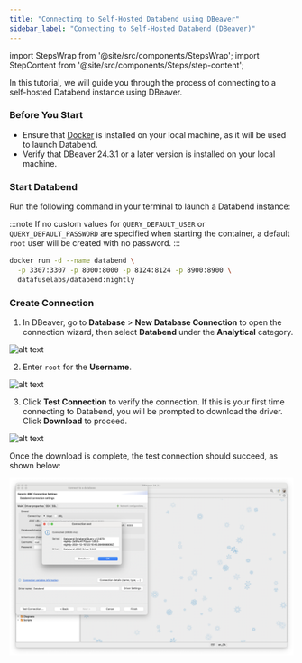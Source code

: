 ```yaml
---
title: "Connecting to Self-Hosted Databend using DBeaver"
sidebar_label: "Connecting to Self-Hosted Databend (DBeaver)"
---
```


import StepsWrap from '@site/src/components/StepsWrap';
import StepContent from '@site/src/components/Steps/step-content';

In this tutorial, we will guide you through the process of connecting to a self-hosted Databend instance using DBeaver.

<StepsWrap>
<StepContent number="1">

### Before You Start

- Ensure that [Docker](https://www.docker.com/) is installed on your local machine, as it will be used to launch Databend.
- Verify that DBeaver 24.3.1 or a later version is installed on your local machine.

</StepContent>
<StepContent number="2">

### Start Databend

Run the following command in your terminal to launch a Databend instance:

:::note
If no custom values for `QUERY_DEFAULT_USER` or `QUERY_DEFAULT_PASSWORD` are specified when starting the container, a default `root` user will be created with no password. 
:::

```bash
docker run -d --name databend \
  -p 3307:3307 -p 8000:8000 -p 8124:8124 -p 8900:8900 \
  datafuselabs/databend:nightly
```

</StepContent>
<StepContent number="3">

### Create Connection

1. In DBeaver, go to **Database** > **New Database Connection** to open the connection wizard, then select **Databend** under the **Analytical** category.

![alt text](@site/static/img/connect/dbeaver-analytical.png)

2. Enter `root` for the **Username**.

![alt text](@site/static/img/connect/dbeaver-user-root.png)

3. Click **Test Connection** to verify the connection. If this is your first time connecting to Databend, you will be prompted to download the driver. Click **Download** to proceed.

![alt text](@site/static/img/connect/dbeaver-download-driver.png)

Once the download is complete, the test connection should succeed, as shown below:

![alt text](../../../../static/img/connect/dbeaver-success.png)

</StepContent>
</StepsWrap>
